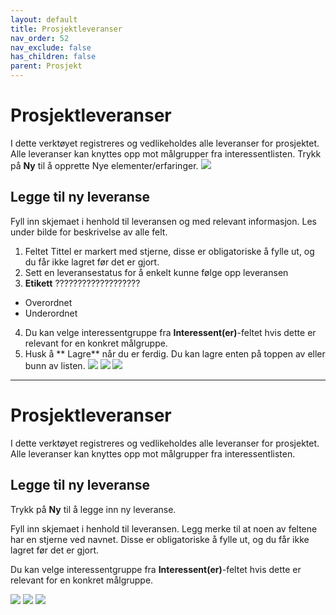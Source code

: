 ```yaml
---
layout: default
title: Prosjektleveranser
nav_order: 52
nav_exclude: false
has_children: false
parent: Prosjekt
---
```


# Prosjektleveranser

I dette verktøyet registreres og vedlikeholdes alle leveranser for prosjektet. Alle leveranser kan knyttes opp mot målgrupper fra interessentlisten.
Trykk på **Ny** til å opprette Nye elementer/erfaringer. 
![](./media/Prosjektleveranser.png)

## Legge til ny leveranse

Fyll inn skjemaet i henhold til leveransen og med relevant informasjon. Les under bilde for beskrivelse av alle felt.

1. Feltet Tittel er markert med stjerne, disse er obligatoriske å fylle ut, og du får ikke lagret før det er gjort.
2. Sett en leveransestatus for å enkelt kunne følge opp leveransen
3. **Etikett** ???????????????????
  - Overordnet
  - Underordnet
4. Du kan velge interessentgruppe fra **Interessent(er)**-feltet hvis dette er relevant for en konkret målgruppe.
5. Husk å ** Lagre** når du er ferdig. Du kan lagre enten på toppen av eller bunn av listen.
![](./media/ProsjektleveranserNy1.png)
![](./media/ProsjektleveranserNy2.png)
![](./media/ProsjektleveranserNy2.png)



-----------------

# Prosjektleveranser

I dette verktøyet registreres og vedlikeholdes alle leveranser for prosjektet. Alle leveranser kan knyttes opp mot målgrupper fra interessentlisten.

## Legge til ny leveranse

Trykk på **Ny** til å legge inn ny leveranse.

Fyll inn skjemaet i henhold til leveransen. Legg merke til at noen av feltene har en stjerne ved navnet. Disse er obligatoriske å fylle ut, og du får ikke lagret før det er gjort.

Du kan velge interessentgruppe fra **Interessent(er)**-feltet hvis dette er relevant for en konkret målgruppe.

![](./media/leveranser1.png)
![](./media/leveranser2.png)
![](./media/leveranser3.png)
